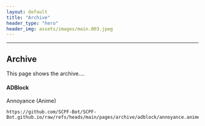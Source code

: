 ```yaml
---
layout: default
title: "Archive"
header_type: "hero"
header_img: assets/images/main.003.jpeg
---
```

---

## Archive

This page shows the archive....

#### ADBlock

Annoyance (Anime)

```
https://github.com/SCPF-Bot/SCPF-Bot.github.io/raw/refs/heads/main/pages/archive/adblock/annoyance.anime.txt
```
